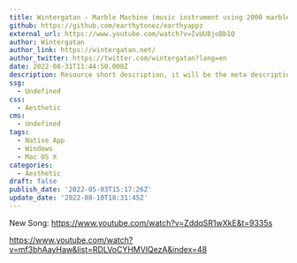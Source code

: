 ```yaml
---
title: Wintergatan - Marble Machine (music instrument using 2000 marbles)
github: https://github.com/earthytonez/earthyappz
external_url: https://www.youtube.com/watch?v=IvUU8joBb1Q
author: Wintergatan
author_link: https://wintergatan.net/
author_twitter: https://twitter.com/wintergatan?lang=en
date: 2022-08-31T11:44:50.000Z
description: Resource short description, it will be the meta description for the theme also.
ssg:
  - Undefined
css:
  - Aesthetic
cms:
  - Undefined
tags:
  - Native App
  - Windows
  - Mac OS X
categories:
  - Aesthetic
draft: false
publish_date: '2022-05-03T15:17:26Z'
update_date: '2022-08-10T18:31:45Z'
---
```



New Song: https://www.youtube.com/watch?v=ZddqSR1wXkE&t=9335s

https://www.youtube.com/watch?v=mf3bhAayHaw&list=RDLVoCYHMVlQezA&index=48
